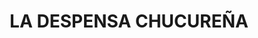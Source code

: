 ---
title: "LA DESPENSA CHUCUREÑA"
url: /san-vicente-de-chucuri/la-despensa-chucurena/
shop: Supermarkt
---